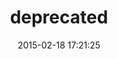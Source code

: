 ---
layout: post
title:  "deprecated"
repo:   "erikh/deprecated"
date:   2015-02-18 17:21:25
gemurl: http://github.com/erikh/deprecated
---
